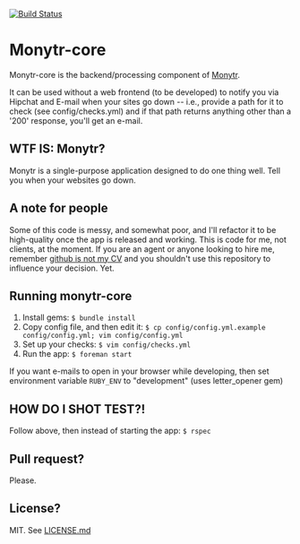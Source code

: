 [![Build Status](https://travis-ci.org/kalleth/monytr-core.svg?branch=master)](https://travis-ci.org/kalleth/monytr-core)

# Monytr-core
Monytr-core is the backend/processing component of [Monytr](https://github.com/kalleth/monytr).

It can be used without a web frontend (to be developed) to notify you via Hipchat and E-mail when your sites go down -- i.e., provide a path for it to check (see config/checks.yml) and if that path returns anything other than a '200' response, you'll get an e-mail.

## WTF IS: Monytr?
Monytr is a single-purpose application designed to do one thing well. Tell you when your websites go down.

## A note for people
Some of this code is messy, and somewhat poor, and I'll refactor it to be high-quality once the app is released and working. This is code for me, not clients, at the moment. If you are an agent or anyone looking to hire me, remember [github is not my CV](https://blog.jcoglan.com/2013/11/15/why-github-is-not-your-cv/) and you shouldn't use this repository to influence your decision. Yet.

## Running monytr-core
1. Install gems: `$ bundle install`
2. Copy config file, and then edit it: `$ cp config/config.yml.example config/config.yml; vim config/config.yml`
3. Set up your checks: `$ vim config/checks.yml`
4. Run the app: `$ foreman start`

If you want e-mails to open in your browser while developing, then set
environment variable `RUBY_ENV` to "development" (uses letter_opener gem)

## HOW DO I SHOT TEST?!
Follow above, then instead of starting the app:
`$ rspec`

## Pull request?
Please.

## License?
MIT. See [LICENSE.md](LICENSE.md)

